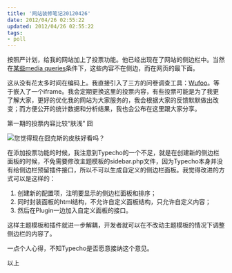 ```yaml
---
title: '网站装修笔记20120426'
date: 2012/04/26 02:55:22
updated: 2012/04/26 02:55:22
tags:
- poll
---
```


按照严计划，给我的网站加上了投票功能。他已经出现在了网站的侧边栏中。当然在[某些media queries](/blog/website-building-diary-20120406/)条件下，这些内容不在侧边，而在网页的最下面。

这从没有花太多时间在编码上。我直接引入了三方的问卷调查工具：[Wufoo](http://wufoo.com/)。等于嵌入了一个iframe。我会定期更换这里的投票内容，有些投票可能是为了我更了解大家，更好的优化我的网站为大家服务的，我会根据大家的反馈默默做出改变；而方便公开的统计数据和分析结果，我也会公布在这里跟大家分享。

第一期的投票内容比较“肤浅” 囧

![您觉得现在囧克斯的皮肤好看吗？](http://jiongks-typecho.stor.sinaapp.com/usr/uploads/2012/04/4080396881.png)

在添加投票功能的时候，我注意到Typecho的一个不足，就是在创建新的侧边栏面板的时候，不免需要修改主题模板的sidebar.php文件，因为Typecho本身并没有给侧边栏预留插件接口，所以不可以生成自定义的侧边栏面板。我觉得改进的方式可以是这样的：

1. 创建新的配置项，注明要显示的侧边栏面板和排序；
2. 同时封装面板的html结构，不允许自定义面板结构，只允许自定义内容；
3. 然后在Plugin一边加入自定义面板的接口。

这样主题模板和插件就进一步解耦，开发者就可以在不改动主题模板的情况下调整侧边栏的内容了。

一点个人心得，不知Typecho是否愿意接纳这个意见。

以上